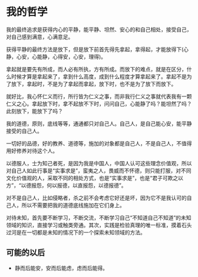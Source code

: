 # 我的哲学

我的最终追求是获得内心的平静，能平静、坦然、安心的和自己相处，接受自己，对自己感到满意，心满意足。

获得平静的最终方法是放下，但是放下前首先得先拿起，拿得起，才能放得下(心静，心安，心能静，心得安，心安，理得)。

拿起就是要先有所成，而人必有所执，方有所成。而放下的难点，就是在区分，什么时候才算是拿起来了，拿到什么高度，成到什么程度才算拿起来了。拿起不是为了放下，拿起时，不是为了拿起而拿起，放下时，也不是为了放下而放下。

就好比，我心怀仁义而行，所行皆为仁义之事，而非我行仁义之事就代表我有一颗仁义之心。拿起放下时，拿不起放不下时，问问自己，心能静了吗？能坦然了吗？此刻放下，能放下了吗？



我的道德，原则，底线等等，通通都只对自己人。自己人，是自己能心安，能平静接受的自己人。

一切好的品德，好的教养、道德等，施加的对象都是自己人，不是自己人，不值得用好修养对待这个人。

以德服人，士为知己者死，是因为我是中国人，中国人认可这些理念价值观，所以对自己人如此行事是“实事求是”，蛮夷之人，畏威而不怀德，则只能打服，对不同文化价值观的人，采取不同的相处方式，也是“实事求是”，也是“君子可欺之以方”，“以德报怨，何以报德，以直报怨，以德报德”。

对不是自己人，比如侵略者，杀之前不会考虑它好还是坏，因为它不是我认可的自己人，所以不需要把我的道德底线施加在它们身上。



对待未知，首先要不断学习，不断交流，不断学习自己“不知道自己不知道”的未知领域的知识，直接学习或触类旁通。其次，实践是检验真理的唯一标准，摸着石头过河是在一切都是未知的情况下的一个探索未知领域的方法。



## 可能的以后

- 静而后能安，安而后能虑，虑而后能得。